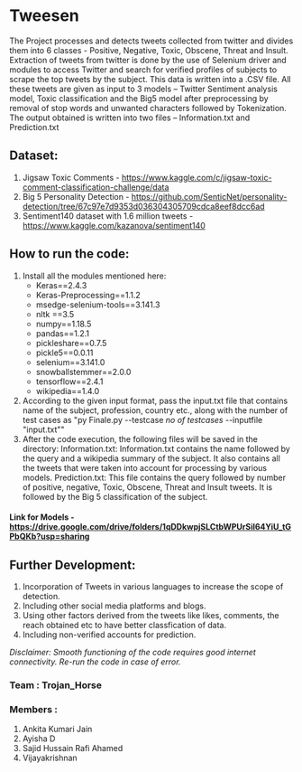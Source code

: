 # Tweesen

The Project processes and detects tweets collected from twitter and divides them into 6 classes - Positive, Negative, Toxic, Obscene, Threat and Insult.
Extraction of tweets from twitter is done by the use of Selenium driver and modules to access Twitter and search for verified profiles of subjects to scrape the top tweets by the subject. 
This data is written into a .CSV file. 
All these tweets are given as input to 3 models – Twitter Sentiment analysis model, Toxic classification and the Big5 model after preprocessing by removal of stop words and unwanted characters followed by Tokenization. 
The output obtained is written into two files – Information.txt and Prediction.txt

## Dataset: 
1. Jigsaw Toxic Comments - https://www.kaggle.com/c/jigsaw-toxic-comment-classification-challenge/data
2. Big 5 Personality Detection - https://github.com/SenticNet/personality-detection/tree/67c97e7d9353d036304305709cdca8eef8dcc6ad
3. Sentiment140 dataset with 1.6 million tweets - https://www.kaggle.com/kazanova/sentiment140

## How to run the code:
1. Install all the modules mentioned here: 
    - Keras==2.4.3
    - Keras-Preprocessing==1.1.2
    - msedge-selenium-tools==3.141.3	  
    - nltk ==3.5
    - numpy==1.18.5
    - pandas==1.2.1  
    - pickleshare==0.7.5
    - pickle5==0.0.11
    - selenium==3.141.0
    - snowballstemmer==2.0.0
    - tensorflow==2.4.1
    - wikipedia==1.4.0
2. According to the given input format, pass the input.txt file that contains name of the subject, profession, country etc., along with the number of test cases as "py Finale.py --testcase *no of testcases* --inputfile "input.txt"" 
3. After the code execution, the following files will be saved in the directory:
	Information.txt: 
	Information.txt contains the name followed by the query and a wikipedia summary of the subject. It also contains all the tweets that were taken into account for processing by various models.
	Prediction.txt: 
	This file contains the query followed by number of positive, negative, Toxic, Obscene, Threat and Insult tweets. It is followed by the Big 5 classification of the subject. 

#### Link for Models - https://drive.google.com/drive/folders/1qDDkwpjSLCtbWPUrSil64YiU_tGPbQKb?usp=sharing

## Further Development: 
1. Incorporation of Tweets in various languages to increase the scope of detection.
2. Including other social media platforms and blogs. 
3. Using other factors derived from the tweets like likes, comments, the reach obtained etc to have better classfication of data. 
4. Including non-verified accounts for prediction. 

*Disclaimer: Smooth functioning of the code requires good internet connectivity. Re-run the code in case of error.*
### Team : Trojan_Horse
### Members :
1. Ankita Kumari Jain 
2. Ayisha D
3. Sajid Hussain Rafi Ahamed
4. Vijayakrishnan
